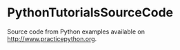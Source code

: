 # PythonTutorialsSourceCode
Source code from Python examples available on http://www.practicepython.org.